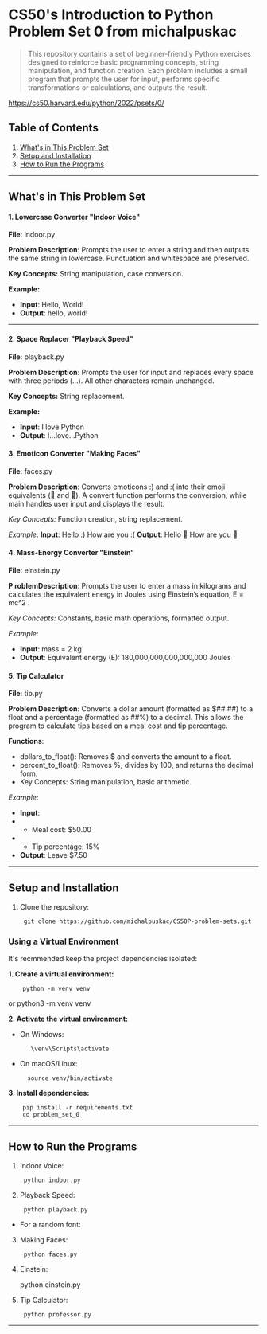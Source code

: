# CS50's Introduction to Python Problem Set 0 from michalpuskac

>This repository contains a set of beginner-friendly Python exercises designed to reinforce basic programming concepts, string manipulation, and function creation. Each problem includes a small program that prompts the user for input, performs specific transformations or calculations, and outputs the result.

https://cs50.harvard.edu/python/2022/psets/0/


## Table of Contents
1. [What's in This Problem Set](#whats-in-this-problem-set)
2. [Setup and Installation](#setup-and-installation)
3. [How to Run the Programs](#how-to-run-the-programs)

---

## What's in This Problem Set

#### 1. Lowercase Converter "Indoor Voice"
**File**: indoor.py

**Problem Description**: Prompts the user to enter a string and then outputs the same string in lowercase. Punctuation and whitespace are preserved.

**Key Concepts:** String manipulation, case conversion.

**Example:**
 - **Input**: Hello, World!
 - **Output**: hello, world!

---

#### 2. Space Replacer "Playback Speed"
**File**: playback.py

**Problem Description**: Prompts the user for input and replaces every space with three periods (...). All other characters remain unchanged.

**Key Concepts:** String replacement.

**Example:**
 - **Input**: I love Python
 - **Output**: I...love...Python

#### 3. Emoticon Converter "Making Faces"
**File**: faces.py

**Problem Description**: Converts emoticons :) and :( into their emoji equivalents (🙂 and 🙁). A convert function performs the conversion, while main handles user input and displays the result.

*Key Concepts:* Function creation, string replacement.

*Example*:
**Input**: Hello :) How are you :(
**Output**: Hello 🙂 How are you 🙁

#### 4. Mass-Energy Converter "Einstein"
**File**: einstein.py

**P roblemDescription**: Prompts the user to enter a mass in kilograms and calculates the equivalent energy in Joules using Einstein’s equation,  E = mc^2 .

*Key Concepts:* Constants, basic math operations, formatted output.

*Example*:
 - **Input**: mass = 2 kg
 - **Output**: Equivalent energy (E): 180,000,000,000,000,000 Joules

#### 5. Tip Calculator
**File**: tip.py

**Problem Description**: Converts a dollar amount (formatted as $##.##) to a float and a percentage (formatted as ##%) to a decimal. This allows the program to calculate tips based on a meal cost and tip percentage.

**Functions**:
 - dollars_to_float(): Removes $ and converts the amount to a float.
 - percent_to_float(): Removes %, divides by 100, and returns the decimal form.
 - Key Concepts: String manipulation, basic arithmetic.

*Example*:
 - **Input**:
 - - Meal cost: $50.00
 - - Tip percentage: 15%
 - **Output**: Leave $7.50

---

## Setup and Installation

1. Clone the repository:

        git clone https://github.com/michalpuskac/CS50P-problem-sets.git


### Using a Virtual Environment
It's recmmended keep the project dependencies isolated:

**1. Create a virtual environment:**

		python -m venv venv
or
		python3 -m venv venv

**2. Activate the virtual environment:**

- On Windows:

		.\venv\Scripts\activate

- On macOS/Linux:

		source venv/bin/activate

**3. Install dependencies:**

		pip install -r requirements.txt
        cd problem_set_0

---

## How to Run the Programs

1. Indoor Voice:

        python indoor.py

2. Playback Speed:

        python playback.py
 - For a random font:

3. Making Faces:

        python faces.py

4. Einstein:

    python einstein.py

5. Tip Calculator:

        python professor.py

---
